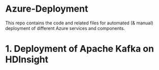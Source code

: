 # Azure-Deployment

This repo contains the code and related files for automated (& manual) deployment of different Azure services and components. 

# 1. Deployment of Apache Kafka on HDInsight
